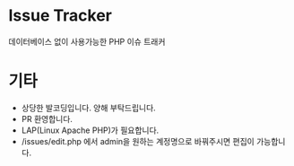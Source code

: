# Issue Tracker
데이터베이스 없이 사용가능한 PHP 이슈 트래커
# 기타
 - 상당한 발코딩입니다. 양해 부탁드립니다.
 - PR 환영합니다.
 - LAP(Linux Apache PHP)가 필요합니다.
 - /issues/edit.php 에서 admin을 원하는 계정명으로 바꿔주시면 편집이 가능합니다.
